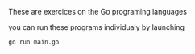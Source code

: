 These are exercices on the Go programing languages

you can run these programs individualy by launching

```go run main.go```
